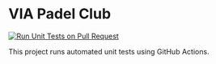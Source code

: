 # VIA Padel Club

[![Run Unit Tests on Pull Request](https://github.com/rajipkanxo01/VIAPadelClub/actions/workflows/run-tests.yml/badge.svg)](https://github.com/rajipkanxo01/VIAPadelClub/actions/workflows/run-tests.yml)

This project runs automated unit tests using GitHub Actions.
